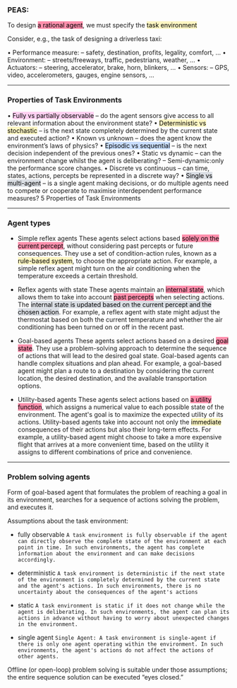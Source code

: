 
### PEAS:

To design <mark style="background: #FF5582A6;">a rational agent</mark>, we must specify the <mark style="background: #FFF3A3A6;">task environment</mark>

Consider, e.g., the task of designing a driverless taxi:

• Performance measure: – safety, destination, profits, legality, comfort, … 
• Environment: – streets/freeways, traffic, pedestrians, weather, … 
• Actuators: – steering, accelerator, brake, horn, blinkers, … 
• Sensors: – GPS, video, accelerometers, gauges, engine sensors, …

---

### Properties of Task Environments 

• <mark style="background: #FFB8EBA6;">Fully vs partially observable</mark> – do the agent sensors give access to all relevant information about the environment state? 
• <mark style="background: #FFF3A3A6;">Deterministic vs stochastic</mark> – is the next state completely determined by the current state and executed action? 
• Known vs unknown – does the agent know the environment’s laws of physics?
• <mark style="background: #ADCCFFA6;">Episodic vs sequential</mark> – is the next decision independent of the previous ones? • Static vs dynamic – can the environment change whilst the agent is deliberating? – Semi-dynamic:only the performance score changes. 
• Discrete vs continuous – can time, states, actions, percepts be represented in a discrete way? 
• <mark style="background: #CACFD9A6;">Single vs multi-agent</mark> – is a single agent making decisions, or do multiple agents need to compete or cooperate to maximise interdependent performance measures? 5 Properties of Task Environments

----
### Agent types

- Simple reflex agents 
	These agents select actions based <mark style="background: #FF5582A6;">solely on the current percept</mark>, without considering past percepts or future consequences. They use a set of condition-action rules, known as a <mark style="background: #FFF3A3A6;">rule-based system</mark>, to choose the appropriate action. For example, a simple reflex agent might turn on the air conditioning when the temperature exceeds a certain threshold.

- Reflex agents with state
	These agents maintain an <mark style="background: #FF5582A6;">internal state</mark>, which allows them to take into account <mark style="background: #FF5582A6;">past percepts</mark> when selecting actions. The <mark style="background: #CACFD9A6;">internal state is updated based on the current percept and the chosen action</mark>. For example, a reflex agent with state might adjust the thermostat based on both the current temperature and whether the air conditioning has been turned on or off in the recent past.

- Goal-based agents 
	These agents select actions based on a desired <mark style="background: #FF5582A6;">goal state</mark>. They use a problem-solving approach to determine the sequence of actions that will lead to the desired goal state. Goal-based agents can handle complex situations and plan ahead. For example, a goal-based agent might plan a route to a destination by considering the current location, the desired destination, and the available transportation options.

- Utility-based agents
	These agents select actions based on <mark style="background: #FF5582A6;">a utility function</mark>, which assigns a numerical value to each possible state of the environment. The agent's goal is to maximize the expected utility of its actions. Utility-based agents take into account not only the <mark style="background: #FFF3A3A6;">immediate</mark> consequences of their actions but also their long-term effects. For example, a utility-based agent might choose to take a more expensive flight that arrives at a more convenient time, based on the utility it assigns to different combinations of price and convenience.

---

### Problem solving agents

Form of goal-based agent that formulates the problem of reaching a goal in its environment, searches for a sequence of actions solving the problem, and executes it.

Assumptions about the task environment: 
- fully observable
`A task environment is fully observable if the agent can directly observe the complete state of the environment at each point in time. In such environments, the agent has complete information about the environment and can make decisions accordingly.`

- deterministic
`A task environment is deterministic if the next state of the environment is completely determined by the current state and the agent's actions. In such environments, there is no uncertainty about the consequences of the agent's actions `

- static
`A task environment is static if it does not change while the agent is deliberating. In such environments, the agent can plan its actions in advance without having to worry about unexpected changes in the environment.`

- single agent
`Single Agent: A task environment is single-agent if there is only one agent operating within the environment. In such environments, the agent's actions do not affect the actions of other agents.`

Offline (or open-loop) problem solving is suitable under those assumptions; the entire sequence solution can be executed “eyes closed.”

